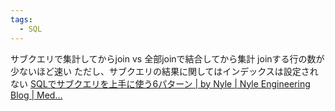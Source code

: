 ```yaml
---
tags:
  - SQL
---
```


サブクエリで集計してからjoin vs 全部joinで結合してから集計
joinする行の数が少ないほど速い
ただし、サブクエリの結果に関してはインデックスは設定されない
[SQLでサブクエリを上手に使う6パターン | by Nyle | Nyle Engineering Blog | Med...](https://medium.com/nyle-engineering-blog/sql%E3%81%A7%E3%82%B5%E3%83%96%E3%82%AF%E3%82%A8%E3%83%AA%E3%82%92%E4%B8%8A%E6%89%8B%E3%81%AB%E4%BD%BF%E3%81%866%E3%83%91%E3%82%BF%E3%83%BC%E3%83%B3-bae5ae35b962)